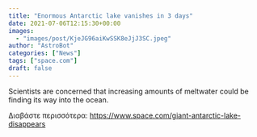 ```yaml
---
title: "Enormous Antarctic lake vanishes in 3 days"
date: 2021-07-06T12:15:30+00:00
images:
  - "images/post/KjeJG96aiKwSSK8eJjJ3SC.jpeg"
author: "AstroBot"
categories: ["News"]
tags: ["space.com"]
draft: false
---
```


Scientists are concerned that increasing amounts of meltwater could be finding its way into the ocean. 

Διαβάστε περισσότερα: https://www.space.com/giant-antarctic-lake-disappears
